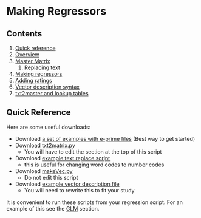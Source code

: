 # Making Regressors

## Contents
  1. [Quick reference](#quick-reference)
  2. [Overview](#overview)
  3. [Master Matrix](#master-matrix)
      1. [Replacing text](#replacing-text)
  4. [Making regressors](#making-regressors)
  5. [Adding ratings](#adding-ratings)
  6. [Vector description syntax](#vector-description-syntax)
  7. [txt2master and lookup tables](#txt2master)
  
<a name='quick-reference'></a>
## Quick Reference
Here are some useful downloads:
  - Download [a set of examples with e-prime files]() (Best way to get started)
  - Download [txt2matrix.py]()
    - You will have to edit the section at the top of this script
  - Download [example text replace script]()
    - this is useful for changing word codes to number codes
  - Download [makeVec.py]()
    - Do not edit this script
  - Download [example vector description file]()
    - You will need to rewrite this to fit your study
    
It is convenient to run these scripts from your regression script. For an example of this see the [GLM](glm.md) section.

